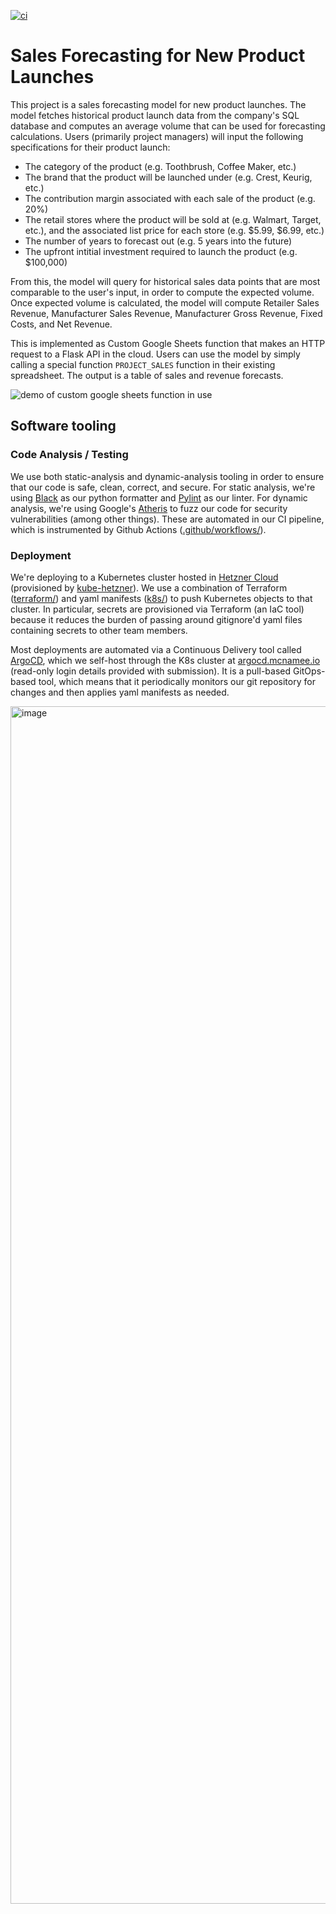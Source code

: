 [![ci](https://github.com/davidmcnamee/cs490-project/actions/workflows/on_push.yaml/badge.svg)](https://github.com/davidmcnamee/cs490-project/actions/workflows/on_push.yaml)

# Sales Forecasting for New Product Launches

This project is a sales forecasting model for new product launches. The model fetches historical product launch data from the company's SQL database and computes an average volume that can be used for forecasting calculations. Users (primarily project managers) will input the following specifications for their product launch:

- The category of the product (e.g. Toothbrush, Coffee Maker, etc.)
- The brand that the product will be launched under (e.g. Crest, Keurig, etc.)
- The contribution margin associated with each sale of the product (e.g. 20%)
- The retail stores where the product will be sold at (e.g. Walmart, Target, etc.), and the associated list price for each store (e.g. $5.99, $6.99, etc.)
- The number of years to forecast out (e.g. 5 years into the future)
- The upfront intitial investment required to launch the product (e.g. $100,000)

From this, the model will query for historical sales data points that are most comparable to the user's input, in order to compute the expected volume. Once expected volume is calculated, the model will compute Retailer Sales Revenue, Manufacturer Sales Revenue, Manufacturer Gross Revenue, Fixed Costs, and Net Revenue.

This is implemented as Custom Google Sheets function that makes an HTTP request to a Flask API in the cloud. Users can use the model by simply calling a special function `PROJECT_SALES` function in their existing spreadsheet. The output is a table of sales and revenue forecasts.

![demo of custom google sheets function in use](https://github.com/davidmcnamee/cs490-project/raw/main/demo.gif)


## Software tooling

### Code Analysis / Testing

We use both static-analysis and dynamic-analysis tooling in order to ensure that our code is safe, clean, correct, and secure. For static analysis, we're using [Black](https://github.com/psf/black) as our python formatter and [Pylint](https://pypi.org/project/pylint/) as our linter. For dynamic analysis, we're using Google's [Atheris](https://github.com/google/atheris) to fuzz our code for security vulnerabilities (among other things). These are automated in our CI pipeline, which is instrumented by Github Actions ([.github/workflows/](.github/workflows)).

### Deployment
We're deploying to a Kubernetes cluster hosted in [Hetzner Cloud](https://www.hetzner.com/cloud) (provisioned by [kube-hetzner](https://github.com/kube-hetzner/terraform-hcloud-kube-hetzner)). We use a combination of Terraform ([terraform/](terraform/)) and yaml manifests ([k8s/](k8s/)) to push Kubernetes objects to that cluster. In particular, secrets are provisioned via Terraform (an IaC tool) because it reduces the burden of passing around gitignore'd yaml files containing secrets to other team members. 

Most deployments are automated via a Continuous Delivery tool called [ArgoCD](https://argoproj.github.io/cd/), which we self-host through the K8s cluster at [argocd.mcnamee.io](https://argocd.mcnamee.io) (read-only login details provided with submission). It is a pull-based GitOps-based tool, which means that it periodically monitors our git repository for changes and then applies yaml manifests as needed.

<img width="1916" alt="image" src="https://user-images.githubusercontent.com/16356719/229262909-f90a82bf-41d7-4437-9f46-073452710e13.png">


